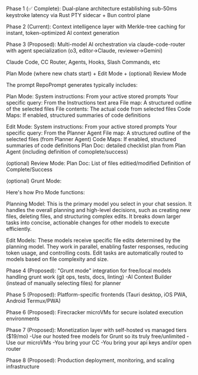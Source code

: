 Phase 1 (✅ Complete): Dual-plane architecture establishing sub-50ms keystroke latency via Rust PTY sidecar + Bun control plane

Phase 2 (Current): Context intelligence layer with Merkle-tree caching for instant, token-optimized AI context generation

Phase 3 (Proposed): Multi-model AI orchestration via claude-code-router with agent specialization (o3, editor→Claude, reviewer→Gemini)

Claude Code, CC Router, Agents, Hooks, Slash Commands, etc

Plan Mode (where new chats start) + Edit Mode + (optional) Review Mode

The prompt RepoPrompt generates typically includes:

Plan Mode:
System instructions: From your active stored prompts
Your specific query: From the Instructions text area
File map: A structured outline of the selected files
File contents: The actual code from selected files
Code Maps: If enabled, structured summaries of code definitions

Edit Mode:
System instructions: From your active stored prompts
Your specific query: From the Planner Agent
File map: A structured outline of the selected files (from Planner Agent)
Code Maps: If enabled, structured summaries of code definitions
Plan Doc: detailed checklist plan from Plan Agent (including definition of comoplete/success)

(optional) Review Mode:
Plan Doc:
List of files editied/modified
Definition of Complete/Success

(optional) Grunt Mode:

Here's how Pro Mode functions:

Planning Model: This is the primary model you select in your chat session. It handles the overall planning and high-level decisions, such as creating new files, deleting files, and structuring complex edits. It breaks down larger tasks into concise, actionable changes for other models to execute efficiently.

Edit Models: These models receive specific file edits determined by the planning model. They work in parallel, enabling faster responses, reducing token usage, and controlling costs. Edit tasks are automatically routed to models based on file complexity and size.






Phase 4 (Proposed): "Grunt mode" integration for free/local models handling grunt work (git ops, tests, docs, linting)
-AI Context Builder (instead of manually selecting files) for planner

Phase 5 (Proposed): Platform-specific frontends (Tauri desktop, iOS PWA, Android Termux/PWA)

Phase 6 (Proposed): Firecracker microVMs for secure isolated execution environments

Phase 7 (Proposed): Monetization layer with self-hosted vs managed tiers ($19/mo)
-Use our hosted free models for Grunt so its truly free/unlimited
-Use our microVMs
-You bring your CC
-You bring your api keys and/or open router

Phase 8 (Proposed): Production deployment, monitoring, and scaling infrastructure

